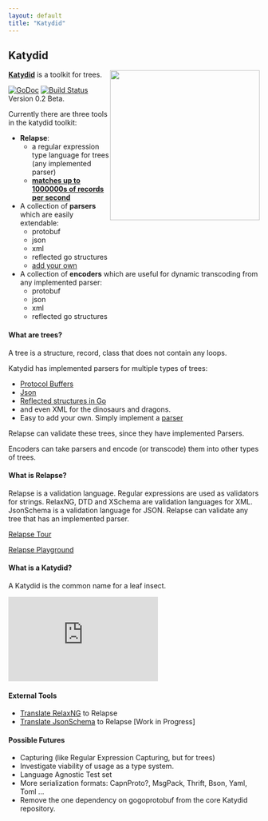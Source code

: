 ```yaml
---
layout: default
title: "Katydid"
---
```


## Katydid

<img src="{{ site.url }}/logo.png" width="300" style="float:right">

[**Katydid**](https://github.com/katydid/katydid) is a toolkit for trees.

[![GoDoc](https://godoc.org/github.com/katydid/katydid?status.svg)](https://godoc.org/github.com/katydid/katydid) [![Build Status](https://drone.io/github.com/katydid/katydid/status.png)](https://drone.io/github.com/katydid/katydid/latest) Version 0.2 Beta.

Currently there are three tools in the katydid toolkit:

  * **Relapse**: 
    - a regular expression type language for trees (any implemented parser)
    - [**matches up to 1000000s of records per second**](./relapse/relapsespeed.html)
  * A collection of **parsers** which are easily extendable:
    - protobuf
    - json
    - xml
    - reflected go structures
    - [add your own](./parser/addingparsers.html)
  * A collection of **encoders** which are useful for dynamic transcoding from any implemented parser:
    - protobuf
    - json
    - xml
    - reflected go structures

#### What are trees?

A tree is a structure, record, class that does not contain any loops.

Katydid has implemented parsers for multiple types of trees:

  * [Protocol Buffers](https://developers.google.com/protocol-buffers/)
  * [Json](http://json.org/)
  * [Reflected structures in Go](http://golang.org/pkg/reflect)
  * and even XML for the dinosaurs and dragons.
  * Easy to add your own. Simply implement a [parser](./parser/addingparsers.html)

Relapse can validate these trees, since they have implemented Parsers.

Encoders can take parsers and encode (or transcode) them into other types of trees.

#### What is Relapse?

Relapse is a validation language.
Regular expressions are used as validators for strings.
RelaxNG, DTD and XSchema are validation languages for XML.
JsonSchema is a validation language for JSON.
Relapse can validate any tree that has an implemented parser.

[Relapse Tour](http://katydid.github.io/tour)

[Relapse Playground](http://katydid.github.io/play)

#### What is a Katydid?

A Katydid is the common name for a leaf insect.
<iframe width="300" height="169" src="https://www.youtube.com/embed/SvjSP2xYZm8" frameborder="0" allowfullscreen></iframe>

#### External Tools

  * [Translate RelaxNG](https://github.com/katydid/relaxng) to Relapse
  * [Translate JsonSchema](https://github.com/katydid/jsonschema) to Relapse [Work in Progress]

#### Possible Futures

  * Capturing (like Regular Expression Capturing, but for trees)
  * Investigate viability of usage as a type system.
  * Language Agnostic Test set
  * More serialization formats: CapnProto?, MsgPack, Thrift, Bson, Yaml, Toml ...
  * Remove the one dependency on gogoprotobuf from the core Katydid repository.
